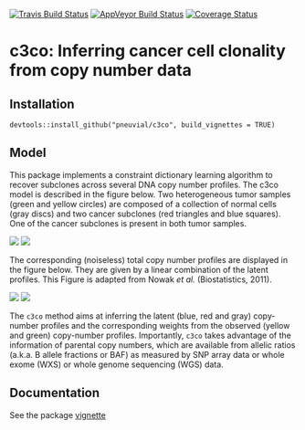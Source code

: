 [![Travis Build Status](https://travis-ci.org/pneuvial/c3co.svg?branch=master)](https://travis-ci.org/pneuvial/c3co)
[![AppVeyor Build Status](https://ci.appveyor.com/api/projects/status/github/pneuvial/c3co?branch=master&svg=true)](https://ci.appveyor.com/project/pneuvial/c3co)
[![Coverage Status](https://img.shields.io/codecov/c/github/pneuvial/c3co/master.svg)](https://codecov.io/github/pneuvial/c3co?branch=master)

# c3co: Inferring cancer cell clonality from copy number data

## Installation

```
devtools::install_github("pneuvial/c3co", build_vignettes = TRUE)
```

## Model 

This package implements a constraint dictionary learning algorithm to recover subclones across several DNA copy number profiles. The c3co model is described in the figure below. Two heterogeneous tumor samples (green and yellow circles) are composed of a collection of normal cells (gray discs) and two cancer subclones (red triangles and blue squares). One of the cancer subclones is present in both tumor samples. 

![](vignettes/img/features.png)
![](vignettes/img/features2.png)

The corresponding (noiseless) total copy number profiles are displayed in the figure below. They are given by a linear combination of the latent profiles. This Figure is adapted from Nowak *et al.* (Biostatistics, 2011). 

![](vignettes/img/model.png)
![](vignettes/img/model2.png)

The `c3co` method aims at inferring the latent (blue, red and gray) copy-number profiles and the corresponding weights from the observed (yellow and green) copy-number profiles. Importantly, `c3co` takes advantage of the information of parental copy numbers, which are available from allelic ratios (a.k.a. B allele fractions or BAF) as measured by SNP array data or whole exome (WXS) or whole genome sequencing (WGS) data. 

## Documentation

See the package [vignette](vignettes/c3co.Rmd)
